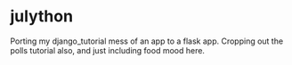 # julython

Porting my django_tutorial mess of an app to a flask app. Cropping out the polls tutorial also, and just including food mood here.
